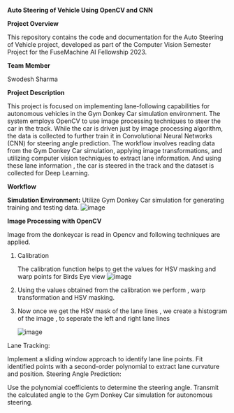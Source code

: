 **Auto Steering of Vehicle Using OpenCV and CNN**

**Project Overview**

This repository contains the code and documentation for the Auto Steering of Vehicle project, developed as part of the Computer Vision Semester Project for the FuseMachine AI Fellowship 2023.

**Team Member**

Swodesh Sharma

**Project Description**

This project is focused on implementing lane-following capabilities for autonomous vehicles in the Gym Donkey Car simulation environment. The system employs OpenCV to use image processing techniques to steer the car in the track. While the car is driven just by image processing algorithm, the data is collected to further train it in Convolutional Neural Networks (CNN) for steering angle prediction. The workflow involves reading data from the Gym Donkey Car simulation, applying image transformations, and utilizing computer vision techniques to extract lane information. And using these lane information , the car is steered in the track and the dataset is collected for Deep Learning.

**Workflow**

**Simulation Environment:**
Utilize Gym Donkey Car simulation for generating training and testing data.
![image](https://github.com/swodesh-2001/Auto-Steering-of-Vehicle-Using-OpenCV-and-CNN/assets/70265297/1fcf24ac-fb8f-4962-9e81-4ceba34a8b8f)

**Image Processing with OpenCV**

Image from the donkeycar is read in Opencv and following techniques are applied.

1) Calibration

   The calibration function helps to get the values for HSV masking and warp points for Birds Eye view
    ![image](https://github.com/swodesh-2001/Auto-Steering-of-Vehicle-Using-OpenCV-and-CNN/assets/70265297/40abe175-bf21-4a2e-9fee-e093d228e233)

   
2) Using the values obtained from the calibration we perform , warp transformation and HSV masking.
3) Now once we get the HSV mask of the lane lines , we create a histogram of the image , to seperate the left and right lane lines
   
   ![image](https://github.com/swodesh-2001/Auto-Steering-of-Vehicle-Using-OpenCV-and-CNN/assets/70265297/89d3e478-90cd-44e8-88d5-5a8efba90d03)
   

Lane Tracking:

Implement a sliding window approach to identify lane line points.
Fit identified points with a second-order polynomial to extract lane curvature and position.
Steering Angle Prediction:

Use the polynomial coefficients to determine the steering angle.
Transmit the calculated angle to the Gym Donkey Car simulation for autonomous steering.
